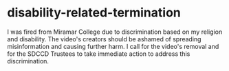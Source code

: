 # disability-related-termination
I was fired from Miramar College due to discrimination based on my religion and disability. The video's creators should be ashamed of spreading misinformation and causing further harm. I call for the video's removal and for the SDCCD Trustees to take immediate action to address this discrimination.
